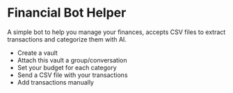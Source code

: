 # Financial Bot Helper

A simple bot to help you manage your finances, accepts CSV files to extract transactions and categorize them with AI.

- Create a vault
- Attach this vault a group/conversation
- Set your budget for each category
- Send a CSV file with your transactions
- Add transactions manually
